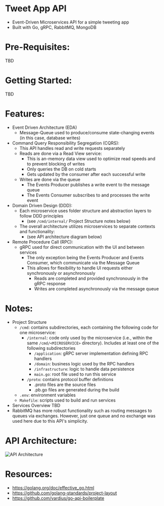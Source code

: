 # Tweet App API
- Event-Driven Microservices API for a simple tweeting app
- Built with Go, gRPC, RabbitMQ, MongoDB

# Pre-Requisites:
  TBD

# Getting Started:
  TBD

# Features:
  - Event Driven Architecture (EDA)
    - Message-Queue used to produce/consume state-changing events (in this case, database writes)
  - Command Query Responsibility Segregation (CQRS):
    - This API handles read and write requests separately
    - Reads are done via a Read View service:
      - This is an-memory data view used to optimize read speeds and to prevent blocking of writes
      - Only queries the DB on cold starts
      - Gets updated by the consumer after each successful write
    - Writes are done via the queue
      - The Events Producer publishes a write event to the message queue
      - The Events Consumer subscribes to and processes the write event
  - Domain Driven Design (DDD):
    - Each microservice uses folder structure and abstraction layers to follow DDD principles
      - (see `/cmd/internal/` Project Structure notes below)
    - The overall architecture utilizes microservices to separate contexts and functionality:
      - (see API architecture diagram below)
  - Remote Procedure Call (RPC):
    - gRPC used for direct communication with the UI and between services
      - The only exception being the Events Producer and Events Consumer, which communicate via the Message Queue
      - This allows for flexibility to handle UI requests either synchronously or asynchronously
        - Reads are completed and provided synchronously in the gRPC response
        - Writes are completed asynchronously via the message queue

# Notes:
  - Project Structure
    - `/cmd`: contains subdirectories, each containing the following code for one microservice:
      - `/internal`: code only used by the microservice (i.e., within the same `/cmd/<MICROSERVICE>` directory). Includes at least one of the following subdirectories
        - `/application`: gRPC server implementation defining RPC handlers
        - `/domain`: business logic used by the RPC handlers
        - `/infrastructure`: logic to handle data persistence
        - `main.go`: root file used to run this service
      - `/proto`: contains protocol buffer definitions
        - .proto files are the source files
        - .pb.go files are generated during the build
    - `.env`: environment variables
    - `Makefile`: scripts used to build and run services
  - Services Overview
    TBD
  - RabbitMQ has more robust functionality such as routing messages to queues via exchanges. However, just one queue and no exchange was used here due to this API's simplicity.

# API Architecture:
![API Architecture](https://gitbuckets.s3-us-west-1.amazonaws.com/tweet-app-api/Screen+Shot+2020-11-25+at+1.17.23+PM.png)

# Resources:
  - https://golang.org/doc/effective_go.html
  - https://github.com/golang-standards/project-layout
  - https://github.com/vardius/go-api-boilerplate
